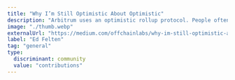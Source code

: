 ```yaml
---
title: "Why I’m Still Optimistic About Optimistic"
description: "Arbitrum uses an optimistic rollup protocol. People often ask why we chose optimistic for Arbitrum, and whether we expect Arbitrum to switch to ZK proving. I have written about this before, but that was almost two years ago. Here’s my current personal view. Others may disagree."
image: "./thumb.webp"
externalUrl: "https://medium.com/offchainlabs/why-im-still-optimistic-about-optimistic-41376367d4f9"
label: "Ed Felten"
tag: "general"
type:
  discriminant: community
  value: "contributions"
---
```

